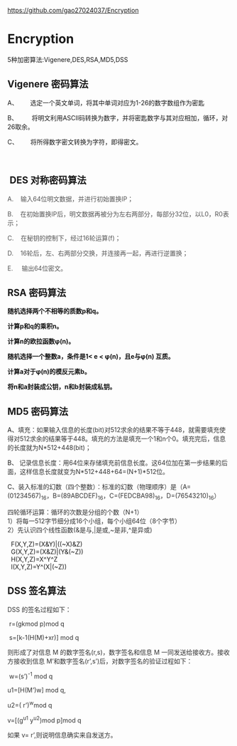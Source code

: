 https://github.com/gao27024037/Encryption
# Encryption
5种加密算法:Vigenere,DES,RSA,MD5,DSS
<h2>
<a name="_Toc485547453">Vigenere </a>密码算法
</h2>
<p align="left">
	A、&nbsp;&nbsp;&nbsp;&nbsp;&nbsp;&nbsp;&nbsp;选定一个英文单词，将其中单词对应为1-26的数字数组作为密匙
</p>
<p align="left">
	B、&nbsp;&nbsp;&nbsp;&nbsp;&nbsp;&nbsp;&nbsp;&nbsp;将明文利用ASCII码转换为数字，并将密匙数字与其对应相加，循环，对26取余。
</p>
<p align="left">
	C、&nbsp;&nbsp;&nbsp;&nbsp;&nbsp;&nbsp;&nbsp;将所得数字密文转换为字符，即得密文。
</p>
<p align="left">
	&nbsp;
</p>
<h2>
	&nbsp;<a name="_Toc485547454">DES </a>对称密码算法 
</h2>
<p>
	<span style="color:#555555;">A.&nbsp;&nbsp;&nbsp;&nbsp;</span><span style="color:#555555;">输入</span><span style="color:#555555;">64</span><span style="color:#555555;">位明文数据，并进行初始置换</span><span style="color:#555555;">IP</span><span style="color:#555555;">；</span>
</p>
<p>
	<span style="color:#555555;">B.&nbsp;&nbsp;&nbsp;&nbsp;</span><span style="color:#555555;">在初始置换</span><span style="color:#555555;">IP</span><span style="color:#555555;">后，明文数据再被分为左右两部分，每部分</span><span style="color:#555555;">32</span><span style="color:#555555;">位，以</span><span style="color:#555555;">L0</span><span style="color:#555555;">，</span><span style="color:#555555;">R0</span><span style="color:#555555;">表示；</span>
</p>
<p>
	<span style="color:#555555;">C.&nbsp;&nbsp;&nbsp;&nbsp;</span><span style="color:#555555;">在秘钥的控制下，经过</span><span style="color:#555555;">16</span><span style="color:#555555;">轮运算</span><span style="color:#555555;">(f)</span><span style="color:#555555;">；</span>
</p>
<p>
	<span style="color:#555555;">D.&nbsp;&nbsp;&nbsp;&nbsp;</span><span style="color:#555555;">16</span><span style="color:#555555;">轮后，左、右两部分交换，并连接再一起，再进行逆置换；</span>
</p>
<p>
	<span style="color:#555555;">E.&nbsp;&nbsp;&nbsp;&nbsp;&nbsp;</span><span style="color:#555555;">输出</span><span style="color:#555555;">64</span><span style="color:#555555;">位密文。</span>
</p>
<h2>
	<a name="_Toc485547455">RSA </a>密码算法
</h2>
<p>
	<strong><span style="color:#111111;">随机选择两个不相等的质数</span><span style="color:#111111;">p</span><span style="color:#111111;">和</span><span style="color:#111111;">q</span><span style="color:#111111;">。</span></strong>
</p>
<p>
	<strong><span style="color:#111111;">计算</span><span style="color:#111111;">p</span><span style="color:#111111;">和</span><span style="color:#111111;">q</span><span style="color:#111111;">的乘积</span><span style="color:#111111;">n</span><span style="color:#111111;">。</span></strong>
</p>
<p>
	<strong><span style="color:#111111;">计算</span><span style="color:#111111;">n</span><span style="color:#111111;">的欧拉函数</span><span style="color:#111111;">φ(n)</span><span style="color:#111111;">。</span></strong>
</p>
<p>
	<strong><span style="color:#111111;">随机选择一个整数</span><span style="color:#111111;">a</span><span style="color:#111111;">，条件是</span><span style="color:#111111;">1&lt; e &lt; φ(n)</span><span style="color:#111111;">，且</span><span style="color:#111111;">e</span><span style="color:#111111;">与</span><span style="color:#111111;">φ(n) </span><span style="color:#111111;">互质。</span></strong>
</p>
<p>
	<strong><span style="color:#111111;">计算</span><span style="color:#111111;">a</span><span style="color:#111111;">对于</span><span style="color:#111111;">φ(n)</span><span style="color:#111111;">的模反元素</span><span style="color:#111111;">b</span><span style="color:#111111;">。</span></strong>
</p>
<p>
	<strong><span style="color:#111111;">将</span><span style="color:#111111;">n</span><span style="color:#111111;">和</span><span style="color:#111111;">a</span><span style="color:#111111;">封装成公钥，</span><span style="color:#111111;">n</span><span style="color:#111111;">和</span><span style="color:#111111;">b</span><span style="color:#111111;">封装成私钥。</span></strong>
</p>
<h2>
	<a name="_Toc485547456">MD5 </a>密码算法
</h2>
<p align="left">
	A、<span style="color:#333333;">填充：如果输入信息的长度</span><span style="color:#333333;">(bit)</span><span style="color:#333333;">对</span><span style="color:#333333;">512</span><span style="color:#333333;">求余的结果不等于</span><span style="color:#333333;">448</span><span style="color:#333333;">，就需要填充使得对</span><span style="color:#333333;">512</span><span style="color:#333333;">求余的结果等于</span><span style="color:#333333;">448</span><span style="color:#333333;">。填充的方法是填充一个</span><span style="color:#333333;">1</span><span style="color:#333333;">和</span><span style="color:#333333;">n</span><span style="color:#333333;">个</span><span style="color:#333333;">0</span><span style="color:#333333;">。填充完后，信息的长度就为</span><span style="color:#333333;">N*512+448(bit)</span><span style="color:#333333;">；</span>
</p>
<p align="left">
	B、 <span style="color:#333333;">记录信息长度：用</span><span style="color:#333333;">64</span><span style="color:#333333;">位来存储填充前信息长度。这</span><span style="color:#333333;">64</span><span style="color:#333333;">位加在第一步结果的后面，这样信息长度就变为</span><span style="color:#333333;">N*512+448+64=(N+1)*512</span><span style="color:#333333;">位。</span>
</p>
<p align="left">
	C、<span style="color:#333333;">装入标准的幻数（四个整数）：标准的幻数（物理顺序）是（</span><span style="color:#333333;">A=(01234567)<sub>16</sub></span><span style="color:#333333;">，</span><span style="color:#333333;">B=(89ABCDEF)<sub>16</sub></span><span style="color:#333333;">，</span><span style="color:#333333;">C=(FEDCBA98)<sub>16</sub></span><span style="color:#333333;">，</span><span style="color:#333333;">D=(76543210)<sub>16</sub></span><span style="color:#333333;">）</span>
</p>
<p align="left">
	<span style="color:#333333;">四轮循环运算：循环的次数是分组的个数（</span><span style="color:#333333;">N+1</span><span style="color:#333333;">）</span><span style="color:#333333;">&nbsp;<br />
	1</span><span style="color:#333333;">）将每一</span><span style="color:#333333;">512</span><span style="color:#333333;">字节细分成</span><span style="color:#333333;">16</span><span style="color:#333333;">个小组，每个小组</span><span style="color:#333333;">64</span><span style="color:#333333;">位（</span><span style="color:#333333;">8</span><span style="color:#333333;">个字节）</span><span style="color:#333333;"><br />
	2</span><span style="color:#333333;">）先认识四个线性函数</span><span style="color:#333333;">(&amp;</span><span style="color:#333333;">是与</span><span style="color:#333333;">,|</span><span style="color:#333333;">是或</span><span style="color:#333333;">,~</span><span style="color:#333333;">是非</span><span style="color:#333333;">,^</span><span style="color:#333333;">是异或</span><span style="color:#333333;">)</span>
</p>
<p align="left">
	&nbsp;&nbsp;F(X,Y,Z)=(X&amp;Y)|((~X)&amp;Z)<br />
	&nbsp;&nbsp;G(X,Y,Z)=(X&amp;Z)|(Y&amp;(~Z))<br />
	&nbsp;&nbsp;H(X,Y,Z)=X^Y^Z<br />
	&nbsp;&nbsp;I(X,Y,Z)=Y^(X|(~Z))
</p>
<h2>
	<a name="_Toc485547457">DSS </a>签名算法
</h2>
<p align="left">
	<span style="color:#333333;">DSS </span><span style="color:#333333;">的签名过程如下：</span>
</p>
<p align="left">
	<span style="color:#333333;">&nbsp;r=(gkmod p)mod q</span>
</p>
<p align="left">
	<span style="color:#333333;">&nbsp;s=[k-1(H(M)+xr)] mod q </span>
</p>
<p align="left">
	<span style="color:#333333;">则形成了对信息</span><span style="color:#333333;"> M </span><span style="color:#333333;">的数字签名</span><span style="color:#333333;">(r,s)</span><span style="color:#333333;">，数字签名和信息</span><span style="color:#333333;"> M </span><span style="color:#333333;">一同发送给接收方。</span><span style="color:#333333;">接收方接收到信息</span><span style="color:#333333;"> M’</span><span style="color:#333333;">和数字签名</span><span style="color:#333333;">(r’,s’)</span><span style="color:#333333;">后，对数字签名的验证过程如下：</span>
</p>
<p align="left">
	<span style="color:#333333;">&nbsp;w=(s’)<sup>-1</sup> mod q </span>
</p>
<p align="left">
	<span style="color:#333333;">u1=[H(M’)w] mod q, </span>
</p>
<p align="left">
	<span style="color:#333333;">u2=( r’)<sup>w</sup>mod q</span>
</p>
<p align="left">
	<span style="color:#333333;">v=[(g<sup>u1</sup> y<sup>u2</sup>)mod p]mod q </span>
</p>
<p align="left">
	<span style="color:#333333;">如果</span><span style="color:#333333;"> v= r’,</span><span style="color:#333333;">则说明信息确实来自发送方。</span>
</p>
